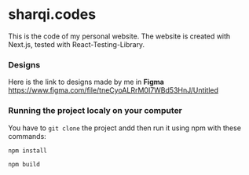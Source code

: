 # sharqi.codes
This is the code of my personal website.
The website is created with Next.js, tested with React-Testing-Library.
### Designs
Here is the link to designs made by me in **Figma**
https://www.figma.com/file/tneCyoALRrM0I7WBd53HnJ/Untitled

### Running the project localy on your computer
You have to `git clone` the project andd then run it using npm with these commands:

`npm install`

`npm build`
